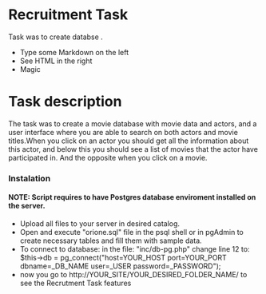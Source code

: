 # Recruitment Task

Task was to create databse .

  - Type some Markdown on the left
  - See HTML in the right
  - Magic

# Task description

The task was to create a movie database with movie data and actors, and a user interface where you are able to search on both actors and movie titles.When you click on an actor you should get all the information about this actor, and below this you should see a list of movies that the actor have participated in. And the opposite when you click on a movie.

### Instalation
#### NOTE: Script requires to have Postgres database enviroment installed on the server. 

 - Upload all files to your server in desired catalog.
 - Open and execute "orione.sql" file in the psql shell or in pgAdmin to create necessary tables and fill them with sample data.
 - To connect to database: in the file: "inc/db-pg.php" change line 12 to: $this->db = pg_connect("host=YOUR_HOST port=YOUR_PORT dbname=_DB_NAME user=_USER password=_PASSWORD");
- now you go to http://YOUR_SITE/YOUR_DESIRED_FOLDER_NAME/ to see the Recrutment Task features
